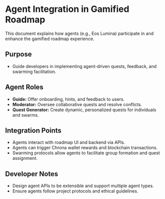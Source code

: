 # Agent Integration in Gamified Roadmap

This document explains how agents (e.g., Eos Lumina) participate in and enhance the gamified roadmap experience.

## Purpose
- Guide developers in implementing agent-driven quests, feedback, and swarming facilitation.

## Agent Roles
- **Guide:** Offer onboarding, hints, and feedback to users.
- **Moderator:** Oversee collaborative quests and resolve conflicts.
- **Quest Generator:** Create dynamic, personalized quests for individuals and swarms.

## Integration Points
- Agents interact with roadmap UI and backend via APIs.
- Agents can trigger Chrona wallet rewards and blockchain transactions.
- Swarming protocols allow agents to facilitate group formation and quest assignment.

## Developer Notes
- Design agent APIs to be extensible and support multiple agent types.
- Ensure agents follow project protocols and ethical guidelines.
